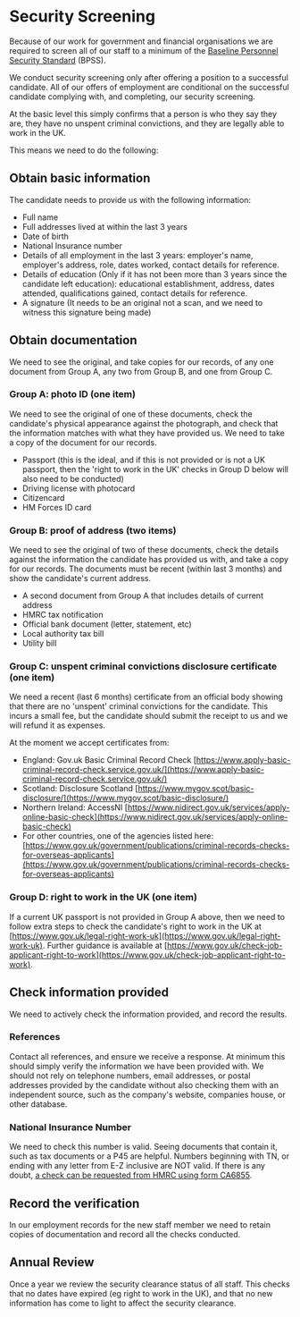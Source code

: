 # Security Screening

Because of our work for government and financial organisations we are required to screen all of our staff to a minimum of the [Baseline Personnel Security Standard](https://www.gov.uk/government/publications/government-baseline-personnel-security-standard) \(BPSS\).

We conduct security screening only after offering a position to a successful candidate. All of our offers of employment are conditional on the successful candidate complying with, and completing, our security screening.

At the basic level this simply confirms that a person is who they say they are, they have no unspent criminal convictions, and they are legally able to work in the UK.

This means we need to do the following:

## Obtain basic information

The candidate needs to provide us with the following information:

* Full name
* Full addresses lived at within the last 3 years
* Date of birth
* National Insurance number
* Details of all employment in the last 3 years: employer's name, employer's address, role, dates worked, contact details for reference.
* Details of education \(Only if it has not been more than 3 years since the candidate left education\): educational establishment, address, dates attended, qualifications gained, contact details for reference.
* A signature \(It needs to be an original not a scan, and we need to witness this signature being made\)

## Obtain documentation

We need to see the original, and take copies for our records, of any one document from Group A, any two from Group B, and one from Group C.

### Group A: photo ID \(one item\)

We need to see the original of one of these documents, check the candidate's physical appearance against the photograph, and check that the information matches with what they have provided us. We need to take a copy of the document for our records.

* Passport \(this is the ideal, and if this is not provided or is not a UK passport, then the 'right to work in the UK' checks in Group D below will also need to be conducted\)
* Driving license with photocard
* Citizencard
* HM Forces ID card

### Group B: proof of address \(two items\)

We need to see the original of two of these documents, check the details against the information the candidate has provided us with, and take a copy for our records. The documents must be recent \(within last 3 months\) and show the candidate's current address.

* A second document from Group A that includes details of current address
* HMRC tax notification
* Official bank document \(letter, statement, etc\)
* Local authority tax bill
* Utility bill

### Group C: unspent criminal convictions disclosure certificate \(one item\)

We need a recent \(last 6 months\) certificate from an official body showing that there are no 'unspent' criminal convictions for the candidate. This incurs a small fee, but the candidate should submit the receipt to us and we will refund it as expenses.

At the moment we accept certificates from:

* England: Gov.uk Basic Criminal Record Check [https://www.apply-basic-criminal-record-check.service.gov.uk/](https://www.apply-basic-criminal-record-check.service.gov.uk/)
* Scotland: Disclosure Scotland [https://www.mygov.scot/basic-disclosure/](https://www.mygov.scot/basic-disclosure/)
* Northern Ireland: AccessNI [https://www.nidirect.gov.uk/services/apply-online-basic-check](https://www.nidirect.gov.uk/services/apply-online-basic-check)
* For other countries, one of the agencies listed here: [https://www.gov.uk/government/publications/criminal-records-checks-for-overseas-applicants](https://www.gov.uk/government/publications/criminal-records-checks-for-overseas-applicants)

### Group D: right to work in the UK \(one item\)

If a current UK passport is not provided in Group A above, then we need to follow extra steps to check the candidate's right to work in the UK at [https://www.gov.uk/legal-right-work-uk](https://www.gov.uk/legal-right-work-uk). Further guidance is available at [https://www.gov.uk/check-job-applicant-right-to-work](https://www.gov.uk/check-job-applicant-right-to-work).

## Check information provided

We need to actively check the information provided, and record the results.

### References

Contact all references, and ensure we receive a response. At minimum this should simply verify the information we have been provided with. We should not rely on telephone numbers, email addresses, or postal addresses provided by the candidate without also checking them with an independent source, such as the company's website, companies house, or other database.

### National Insurance Number

We need to check this number is valid. Seeing documents that contain it, such as tax documents or a P45 are helpful. Numbers beginning with TN, or ending with any letter from E-Z inclusive are NOT valid. If there is any doubt, [a check can be requested from HMRC using form CA6855](https://www.gov.uk/hmrc-internal-manuals/national-insurance-manual/nim39210).

## Record the verification

In our employment records for the new staff member we need to retain copies of documentation and record all the checks conducted.

## Annual Review

Once a year we review the security clearance status of all staff. This checks that no dates have expired \(eg right to work in the UK\), and that no new information has come to light to affect the security clearance.

